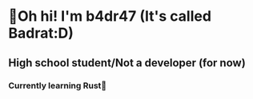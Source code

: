 # 👋Oh hi! I'm b4dr47 (It's called Badrat:D)
## High school student/Not a developer (for now)
### Currently learning Rust🦀
